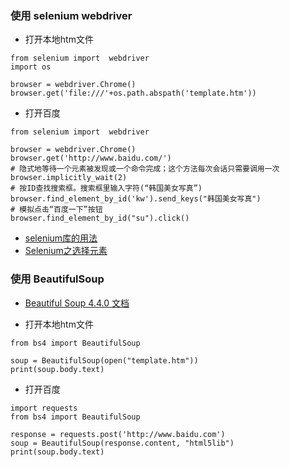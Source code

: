 ### 使用 selenium webdriver
* 打开本地htm文件
```
from selenium import  webdriver
import os

browser = webdriver.Chrome()
browser.get('file:///'+os.path.abspath('template.htm'))
```
* 打开百度
```
from selenium import  webdriver

browser = webdriver.Chrome()
browser.get('http://www.baidu.com/')
# 隐式地等待一个元素被发现或一个命令完成；这个方法每次会话只需要调用一次
browser.implicitly_wait(2)
# 按ID查找搜索框。搜索框里输入字符(“韩国美女写真”)
browser.find_element_by_id('kw').send_keys("韩国美女写真")
# 模拟点击“百度一下”按钮
browser.find_element_by_id("su").click()
```
* [selenium库的用法](https://www.cnblogs.com/mzc1997/p/7814002.html)
* [Selenium之选择元素](https://blog.csdn.net/chengsw1993/article/details/92633313)
    

### 使用 BeautifulSoup
* [Beautiful Soup 4.4.0 文档](https://www.crummy.com/software/BeautifulSoup/bs4/doc.zh/) 

* 打开本地htm文件
```
from bs4 import BeautifulSoup

soup = BeautifulSoup(open("template.htm"))
print(soup.body.text)
```

* 打开百度
```
import requests
from bs4 import BeautifulSoup

response = requests.post('http://www.baidu.com')
soup = BeautifulSoup(response.content, "html5lib")
print(soup.body.text)
```
